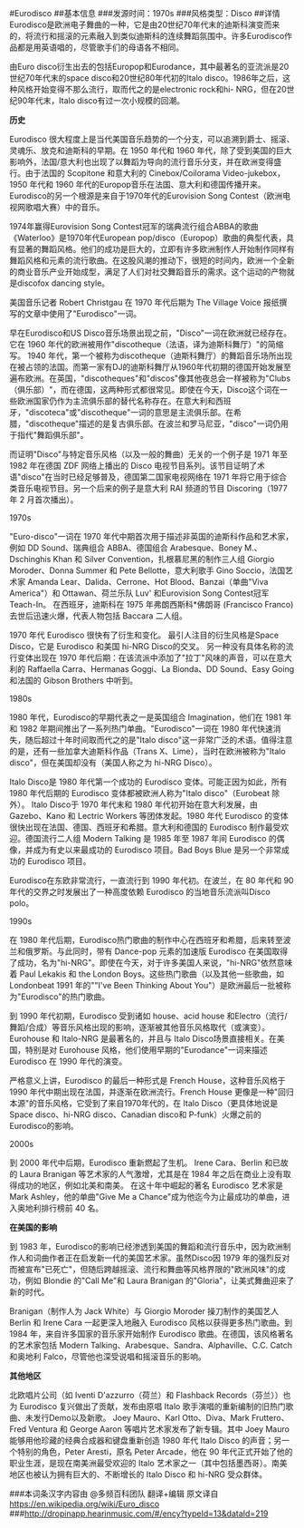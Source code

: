 #Eurodisco
##基本信息
###发源时间：1970s
###风格类型：Disco
##详情
Eurodisco是欧洲电子舞曲的一种，它是由20世纪70年代末的迪斯科演变而来的，将流行和摇滚的元素融入到类似迪斯科的连续舞蹈氛围中。许多Eurodisco作品都是用英语唱的，尽管歌手们的母语各不相同。



由Euro disco衍生出去的包括Europop和Eurodance，其中最著名的亚流派是20世纪70年代末的space
disco和20世纪80年代初的Italo disco。1986年之后，这种风格开始变得不那么流行，取而代之的是electronic rock和hi-
NRG，但在20世纪90年代末，Italo disco有过一次小规模的回潮。



**历史**

Eurodisco 很大程度上是当代美国音乐趋势的一个分支，可以追溯到爵士、摇滚、灵魂乐、放克和迪斯科的早期。在 1950 年代和 1960
年代，除了受到美国的巨大影响外，法国/意大利也出现了以舞蹈为导向的流行音乐分支，并在欧洲变得盛行。由于法国的 Scopitone 和意大利的
Cinebox/Coilorama Video-jukebox，1950 年代和 1960
年代的Europop音乐在法国、意大利和德国传播开来。Eurodisco的另一个根源是来自于1970年代的Eurovision Song
Contest（欧洲电视网歌唱大赛）中的音乐。



1974年赢得Eurovision Song Contest冠军的瑞典流行组合ABBA的歌曲《Waterloo》是1970年代European
pop/disco（Europop）歌曲的典型代表，具有显著的舞蹈风格。他们的成功是巨大的，立即有许多欧洲制作人开始制作同样有舞蹈风格和元素的流行歌曲。在这股风潮的推动下，很短的时间内，欧洲一个全新的商业音乐产业开始成型，满足了人们对社交舞蹈音乐的需求。这个运动的产物就是discofox
dancing style。



美国音乐记者 Robert Christgau 在 1970 年代后期为 The Village Voice
报纸撰写的文章中使用了"Eurodisco"一词。



早在Eurodisco和US Disco音乐场景出现之前，"Disco"一词在欧洲就已经存在。它在 1960
年代的欧洲被用作"discotheque（法语，译为迪斯科舞厅）"的简缩写。 1940
年代，第一个被称为discotheque（迪斯科舞厅）的舞蹈音乐场所出现在被占领的法国。而第一家有DJ的迪斯科舞厅从1960年代初期的德国开始发展至遍布欧洲。在英国，"discotheques"和"discos"像其他夜总会一样被称为"Clubs（俱乐部）"，而在德国，这两种形式都很常见。即使在今天，Disco这个词在一些欧洲国家仍作为主流俱乐部的替代名称存在。在意大利和西班牙，"discoteca"或"discotheque"一词的意思是主流俱乐部。在希腊，"discotheque"描述的是复古俱乐部。在波兰和罗马尼亚，"disco"一词仍用于指代"舞蹈俱乐部"。



而证明"Disco"与特定音乐风格（以及一般的舞曲）无关的一个例子是 1971 年至 1982 年在德国 ZDF 网络上播出的 Disco
电视节目系列。该节目证明了术语"disco"在当时已经足够普及，德国第二国家电视网络在 1971 年将它用于综合类音乐电视节目。另一个后来的例子是意大利
RAI 频道的节目 Discoring（1977 年 2 月首次播出）。



1970s

"Euro-disco"一词在 1970 年代中期首次用于描述非英国的迪斯科作品和艺术家，例如 DD Sound、瑞典组合 ABBA、德国组合
Arabesque、Boney M.、Dschinghis Khan 和 Silver Convention，扎根慕尼黑的制作三人组 Giorgio
Moroder、Donna Summer 和 Pete Bellotte，意大利歌手 Gino Soccio，法国艺术家 Amanda
Lear、Dalida、Cerrone、Hot Blood、Banzai（单曲"Viva America"）和 Ottawan、荷兰乐队 Luv'
和Eurovision Song Contest冠军 Teach-In。 在西班牙，迪斯科在 1975 年弗朗西斯科*佛朗哥 (Francisco
Franco) 去世后迅速火爆，代表人物包括 Baccara 二人组。



1970 年代 Eurodisco 很快有了衍生和变化。 最引人注目的衍生风格是Space Disco，它是 Eurodisco 和美国 hi-NRG
Disco的交叉。 另一种没有具体名称的流行变体出现在 1970 年代后期：在该流派中添加了"拉丁"风味的声音，可以在意大利的 Raffaella
Carra、Hermanas Goggi、La Bionda、DD Sound、Easy Going 和法国的 Gibson Brothers 中听到。



1980s

1980 年代，Eurodisco的早期代表之一是英国组合 Imagination，他们在 1981 年和 1982
年期间推出了一系列热门单曲。"Eurodisco"一词在 1980 年代快速消失，随后超过十年时间取而代之的是"Italo
disco"这一非常广泛的术语。值得注意的是，还有一些加拿大迪斯科作品（Trans X、Lime），当时在欧洲被称为"Italo
disco"，但在美国却没有（美国人称之为 hi-NRG Disco）。



Italo Disco是 1980 年代第一个成功的 Eurodisco 变体。可能正因为如此，所有 1980 年代后期的 Eurodisco
变体都被欧洲人称为"Italo disco"（Eurobeat 除外）。 Italo Disco于 1970 年代末和 1980 年代初开始在意大利发展，由
Gazebo、Kano 和 Lectric Workers 等团体发起。1980 年代 Eurodisco
的变体很快出现在法国、德国、西班牙和希腊。意大利和德国的 Eurodisco 制作最受欢迎。德国流行二人组 Modern Talking 是 1985 年至
1987 年间 Eurodisco 的偶像，并成为有史以来最成功的 Eurodisco 项目。Bad Boys Blue 是另一个非常成功的
Eurodisco 项目。



Eurodisco在东欧非常流行，一直流行到 1990 年代初。在波兰，在 80 年代和 90 年代的交界之时发展出了一种高度依赖 Eurodisco
的当地音乐流派叫Disco polo。



1990s

在 1980 年代后期，Eurodisco热门歌曲的制作中心在西班牙和希腊，后来转至波兰和俄罗斯。与此同时，带有 Dance-pop 元素的加速版
Eurodisco 在美国取得了成功，名为"hi-NRG"。即使在今天，对于许多美国人来说，"hi-NRG"依然意味着 Paul Lekakis 和 the
London Boys。这些热门歌曲（以及其他一些歌曲，如 Londonbeat 1991 年的""I've Been Thinking About
You"）是欧洲最后一批被称为"Eurodisco"的热门歌曲。



到 1990 年代初期，Eurodisco 受到诸如 house、acid house
和Electro（流行/舞蹈/合成）等音乐风格出现的影响，逐渐被其他音乐风格取代（或演变）。 Eurohouse 和 Italo-NRG 是最著名的，并且与
Italo Disco场景直接相关。在美国，特别是对 Eurohouse 风格，他们使用早期的"Eurodance"一词来描述 Eurodisco 在
1990 年代的演变。



严格意义上讲，Eurodisco 的最后一种形式是 French House，这种音乐风格于 1990 年代中期出现在法国，并逐渐在欧洲流行。French
House 更像是一种"回归本源"的音乐风格，它受到了来自1970年代的，在 Italo Disco（更具体地说是Space disco、hi-NRG
disco、Canadian disco和 P-funk）火爆之前的Eurodisco的影响。



2000s

到 2000 年代中后期，Eurodisco 重新燃起了生机。 Irene Cara、Berlin 和已故的 Laura Branigan
等艺术家的人气激增，尤其是在 1984 年之后在商业上没有取得成功的地区，例如北美和南美。 在这十年中崛起的著名 Eurodisco 艺术家是 Mark
Ashley，他的单曲"Give Me a Chance"成为他迄今为止最成功的单曲，进入奥地利排行榜前 40 名。



**在美国的影响**

到 1983 年，Eurodisco的影响已经渗透到美国的舞蹈和流行音乐中，因为欧洲制作人和词曲作者正在启发新一代的美国艺术家。虽然Disco因 1979
年的强烈反对而被宣布"已死亡"，但随后跨越摇滚、流行和舞曲等风格界限的"欧洲风味"的成功，例如 Blondie 的"Call Me"和 Laura
Branigan 的"Gloria"，让美式舞曲迎来了新的时代。



Branigan（制作人为 Jack White）与 Giorgio Moroder 操刀制作的美国艺人 Berlin 和 Irene Cara
一起更深入地融入 Eurodisco 风格以获得更多热门歌曲。到 1984 年，来自许多国家的音乐家开始制作 Eurodisco
歌曲。在德国，该风格著名的艺术家包括 Modern Talking、Arabesque、Sandra、Alphaville、C.C. Catch 和奥地利
Falco，尽管他也深受说唱和摇滚音乐的影响。



**其他地区**

北欧唱片公司（如 Iventi D'azzurro（荷兰）和 Flashback Records（芬兰））也为 Eurodisco
复兴做出了贡献，发布由原唱 Italo 歌手演唱的重新编制的旧热门歌曲、未发行Demo以及新歌。 Joey Mauro、Karl
Otto、Diva、Mark Fruttero、Fred Ventura 和 George Aaron 等唱片艺术家发布了新专辑。其中 Joey Mauro
能够用他珍藏的经典合成器和键盘重新创造 1980 年代 Italo Disco 的声音；另一个特别的角色，Peter Aresti，原名 Peter
Arcade，他在 90 年代正式开始了他的职业生涯，是现在南美洲最受欢迎的 Italo
艺术家之一（其中包括墨西哥）。南美地区也被认为拥有巨大的、不断增长的 Italo Disco 和 hi-NRG 受众群体。



###本词条汉字内容由 @多频百科团队 翻译+编辑
原文译自 https://en.wikipedia.org/wiki/Euro_disco
###http://dropinapp.hearinmusic.com/#/ency?typeId=13&dataId=219
